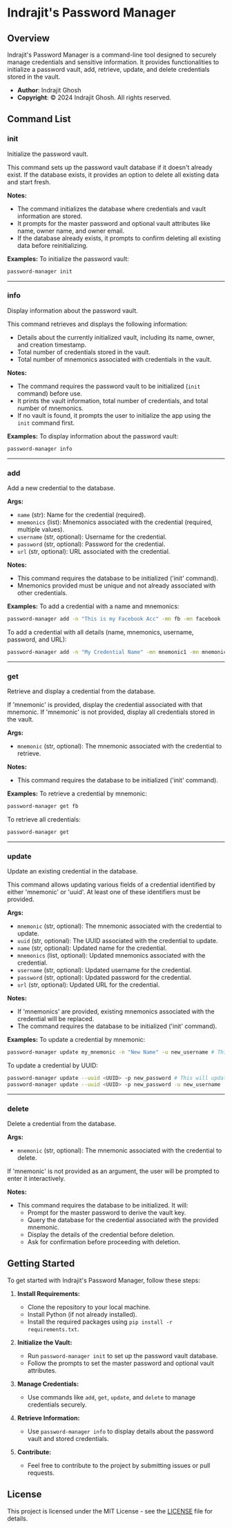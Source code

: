 # Indrajit's Password Manager

## Overview

Indrajit's Password Manager is a command-line tool designed to securely manage credentials and sensitive information. It provides functionalities to initialize a password vault, add, retrieve, update, and delete credentials stored in the vault.

- **Author**: Indrajit Ghosh
- **Copyright**: © 2024 Indrajit Ghosh. All rights reserved.

## Command List

### init

Initialize the password vault.

This command sets up the password vault database if it doesn't already exist. If the database exists,
it provides an option to delete all existing data and start fresh.

**Notes:**
- The command initializes the database where credentials and vault information are stored.
- It prompts for the master password and optional vault attributes like name, owner name, and owner email.
- If the database already exists, it prompts to confirm deleting all existing data before reinitializing.

**Examples:**
To initialize the password vault:
```bash
password-manager init
```
---

### info

Display information about the password vault.

This command retrieves and displays the following information:
- Details about the currently initialized vault, including its name, owner, and creation timestamp.
- Total number of credentials stored in the vault.
- Total number of mnemonics associated with credentials in the vault.

**Notes:**
- The command requires the password vault to be initialized (`init` command) before use.
- It prints the vault information, total number of credentials, and total number of mnemonics.
- If no vault is found, it prompts the user to initialize the app using the `init` command first.

**Examples:**
To display information about the password vault:
```bash
password-manager info
```

---

### add

Add a new credential to the database.

**Args:**
- `name` (str): Name for the credential (required).
- `mnemonics` (list): Mnemonics associated with the credential (required, multiple values).
- `username` (str, optional): Username for the credential.
- `password` (str, optional): Password for the credential.
- `url` (str, optional): URL associated with the credential.

**Notes:**
- This command requires the database to be initialized ('init' command).
- Mnemonics provided must be unique and not already associated with other credentials.

**Examples:**
To add a credential with a name and mnemonics:
```bash
password-manager add -n "This is my Facebook Acc" -mn fb -mn facebook
```

To add a credential with all details (name, mnemonics, username, password, and URL):

```bash
password-manager add -n "My Credential Name" -mn mnemonic1 -mn mnemonic2 -u username -p password -url https://example.com
```

---

### get

Retrieve and display a credential from the database.

If 'mnemonic' is provided, display the credential associated with that mnemonic.
If 'mnemonic' is not provided, display all credentials stored in the vault.

**Args:**
- `mnemonic` (str, optional): The mnemonic associated with the credential to retrieve.

**Notes:**
- This command requires the database to be initialized ('init' command).

**Examples:**
To retrieve a credential by mnemonic:
```bash
password-manager get fb
```
To retrieve all credentials:
```bash
password-manager get
```


---

### update

Update an existing credential in the database.

This command allows updating various fields of a credential identified by either 'mnemonic' or 'uuid'.
At least one of these identifiers must be provided.

**Args:**
- `mnemonic` (str, optional): The mnemonic associated with the credential to update.
- `uuid` (str, optional): The UUID associated with the credential to update.
- `name` (str, optional): Updated name for the credential.
- `mnemonics` (list, optional): Updated mnemonics associated with the credential.
- `username` (str, optional): Updated username for the credential.
- `password` (str, optional): Updated password for the credential.
- `url` (str, optional): Updated URL for the credential.

**Notes:**
- If 'mnemonics' are provided, existing mnemonics associated with the credential will be replaced.
- The command requires the database to be initialized ('init' command).

**Examples:**
To update a credential by mnemonic:
```bash
password-manager update my_mnemonic -n "New Name" -u new_username # This will update only username
```
To update a credential by UUID:
```bash
password-manager update --uuid <UUID> -p new_password # This will update only the password; Use multiple flags such as:
password-manager update --uuid <UUID> -p new_password -u new_username
```

---

### delete

Delete a credential from the database.

**Args:**
- `mnemonic` (str, optional): The mnemonic associated with the credential to delete.

If 'mnemonic' is not provided as an argument, the user will be prompted to enter it interactively.

**Notes:**
- This command requires the database to be initialized. It will:
  - Prompt for the master password to derive the vault key.
  - Query the database for the credential associated with the provided mnemonic.
  - Display the details of the credential before deletion.
  - Ask for confirmation before proceeding with deletion.


## Getting Started

To get started with Indrajit's Password Manager, follow these steps:

1. **Install Requirements:**
   - Clone the repository to your local machine.
   - Install Python (if not already installed).
   - Install the required packages using `pip install -r requirements.txt`.

2. **Initialize the Vault:**
   - Run `password-manager init` to set up the password vault database.
   - Follow the prompts to set the master password and optional vault attributes.

3. **Manage Credentials:**
   - Use commands like `add`, `get`, `update`, and `delete` to manage credentials securely.

4. **Retrieve Information:**
   - Use `password-manager info` to display details about the password vault and stored credentials.

5. **Contribute:**
   - Feel free to contribute to the project by submitting issues or pull requests.

## License

This project is licensed under the MIT License - see the [LICENSE](./LICENSE) file for details.


